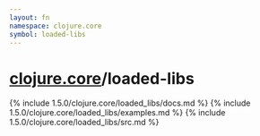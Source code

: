 ```yaml
---
layout: fn
namespace: clojure.core
symbol: loaded-libs
---
```


# [clojure.core](../)/loaded-libs

{% include 1.5.0/clojure.core/loaded_libs/docs.md %}
{% include 1.5.0/clojure.core/loaded_libs/examples.md %}
{% include 1.5.0/clojure.core/loaded_libs/src.md %}

